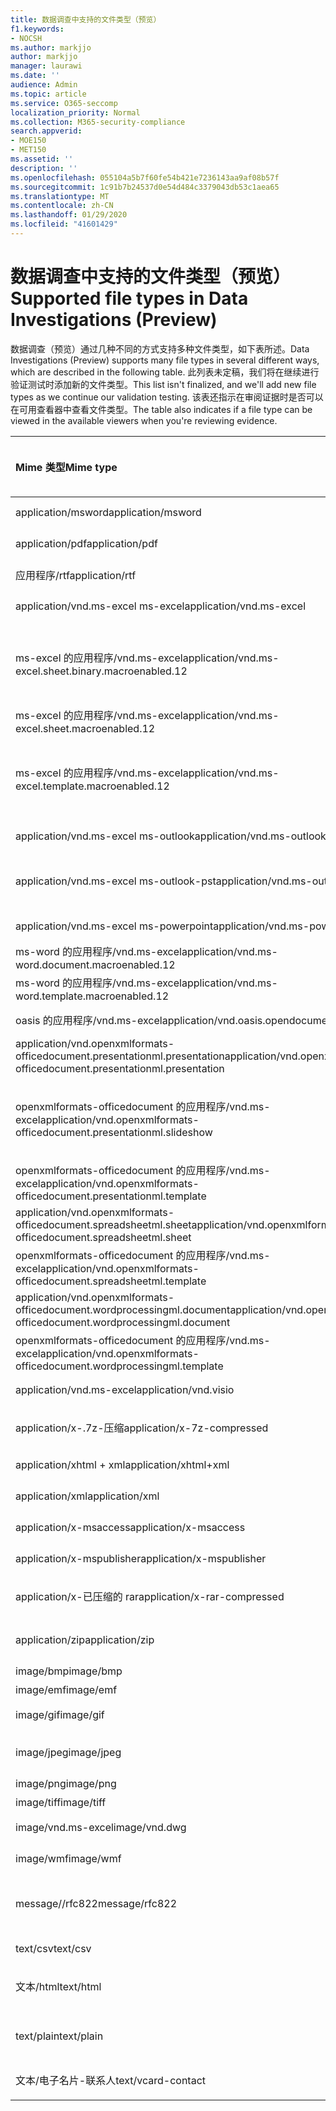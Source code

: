 ```yaml
---
title: 数据调查中支持的文件类型（预览）
f1.keywords:
- NOCSH
ms.author: markjjo
author: markjjo
manager: laurawi
ms.date: ''
audience: Admin
ms.topic: article
ms.service: O365-seccomp
localization_priority: Normal
ms.collection: M365-security-compliance
search.appverid:
- MOE150
- MET150
ms.assetid: ''
description: ''
ms.openlocfilehash: 055104a5b7f60fe54b421e7236143aa9af08b57f
ms.sourcegitcommit: 1c91b7b24537d0e54d484c3379043db53c1aea65
ms.translationtype: MT
ms.contentlocale: zh-CN
ms.lasthandoff: 01/29/2020
ms.locfileid: "41601429"
---
```

# <a name="supported-file-types-in-data-investigations-preview"></a><span data-ttu-id="6992b-102">数据调查中支持的文件类型（预览）</span><span class="sxs-lookup"><span data-stu-id="6992b-102">Supported file types in Data Investigations (Preview)</span></span>

<span data-ttu-id="6992b-103">数据调查（预览）通过几种不同的方式支持多种文件类型，如下表所述。</span><span class="sxs-lookup"><span data-stu-id="6992b-103">Data Investigations (Preview) supports many file types in several different ways, which are described in the following table.</span></span> <span data-ttu-id="6992b-104">此列表未定稿，我们将在继续进行验证测试时添加新的文件类型。</span><span class="sxs-lookup"><span data-stu-id="6992b-104">This list isn't finalized, and we'll add new file types as we continue our validation testing.</span></span> <span data-ttu-id="6992b-105">该表还指示在审阅证据时是否可以在可用查看器中查看文件类型。</span><span class="sxs-lookup"><span data-stu-id="6992b-105">The table also indicates if a file type can be viewed in the available viewers when you're reviewing evidence.</span></span>

| <span data-ttu-id="6992b-106">Mime 类型</span><span class="sxs-lookup"><span data-stu-id="6992b-106">Mime type</span></span> | <span data-ttu-id="6992b-107">File 类</span><span class="sxs-lookup"><span data-stu-id="6992b-107">File class</span></span> | <span data-ttu-id="6992b-108">本机查看器</span><span class="sxs-lookup"><span data-stu-id="6992b-108">Native viewer</span></span> | <span data-ttu-id="6992b-109">文本查看器</span><span class="sxs-lookup"><span data-stu-id="6992b-109">Text viewer</span></span> | <span data-ttu-id="6992b-110">批注查看器</span><span class="sxs-lookup"><span data-stu-id="6992b-110">Annotate viewer</span></span> | <span data-ttu-id="6992b-111">容器提取</span><span class="sxs-lookup"><span data-stu-id="6992b-111">Container extraction</span></span> | <span data-ttu-id="6992b-112">扩展</span><span class="sxs-lookup"><span data-stu-id="6992b-112">Extensions</span></span> |
| :- | :- | :- | :- | :- | :- | :- |
| <span data-ttu-id="6992b-113">application/msword</span><span class="sxs-lookup"><span data-stu-id="6992b-113">application/msword</span></span> | <span data-ttu-id="6992b-114">文档</span><span class="sxs-lookup"><span data-stu-id="6992b-114">Document</span></span> | <span data-ttu-id="6992b-115">是</span><span class="sxs-lookup"><span data-stu-id="6992b-115">Yes</span></span> | <span data-ttu-id="6992b-116">是</span><span class="sxs-lookup"><span data-stu-id="6992b-116">Yes</span></span> | <span data-ttu-id="6992b-117">是</span><span class="sxs-lookup"><span data-stu-id="6992b-117">Yes</span></span> | <span data-ttu-id="6992b-118">否</span><span class="sxs-lookup"><span data-stu-id="6992b-118">No</span></span> | <span data-ttu-id="6992b-119">.doc; .dat</span><span class="sxs-lookup"><span data-stu-id="6992b-119">.doc; .dat</span></span> |
| <span data-ttu-id="6992b-120">application/pdf</span><span class="sxs-lookup"><span data-stu-id="6992b-120">application/pdf</span></span> | <span data-ttu-id="6992b-121">文档</span><span class="sxs-lookup"><span data-stu-id="6992b-121">Document</span></span> | <span data-ttu-id="6992b-122">是</span><span class="sxs-lookup"><span data-stu-id="6992b-122">Yes</span></span> | <span data-ttu-id="6992b-123">是</span><span class="sxs-lookup"><span data-stu-id="6992b-123">Yes</span></span> | <span data-ttu-id="6992b-124">是</span><span class="sxs-lookup"><span data-stu-id="6992b-124">Yes</span></span> | <span data-ttu-id="6992b-125">否</span><span class="sxs-lookup"><span data-stu-id="6992b-125">No</span></span> | <span data-ttu-id="6992b-126">.pdf</span><span class="sxs-lookup"><span data-stu-id="6992b-126">.pdf</span></span> |
| <span data-ttu-id="6992b-127">应用程序/rtf</span><span class="sxs-lookup"><span data-stu-id="6992b-127">application/rtf</span></span> | <span data-ttu-id="6992b-128">文档</span><span class="sxs-lookup"><span data-stu-id="6992b-128">Document</span></span> | <span data-ttu-id="6992b-129">是</span><span class="sxs-lookup"><span data-stu-id="6992b-129">Yes</span></span> | <span data-ttu-id="6992b-130">是</span><span class="sxs-lookup"><span data-stu-id="6992b-130">Yes</span></span> | <span data-ttu-id="6992b-131">是</span><span class="sxs-lookup"><span data-stu-id="6992b-131">Yes</span></span> | <span data-ttu-id="6992b-132">否</span><span class="sxs-lookup"><span data-stu-id="6992b-132">No</span></span> | <span data-ttu-id="6992b-133">.rtf;。首</span><span class="sxs-lookup"><span data-stu-id="6992b-133">.rtf;.doc</span></span> |
| <span data-ttu-id="6992b-134">application/vnd.ms-excel ms-excel</span><span class="sxs-lookup"><span data-stu-id="6992b-134">application/vnd.ms-excel</span></span> | <span data-ttu-id="6992b-135">文档</span><span class="sxs-lookup"><span data-stu-id="6992b-135">Document</span></span> | <span data-ttu-id="6992b-136">是</span><span class="sxs-lookup"><span data-stu-id="6992b-136">Yes</span></span> | <span data-ttu-id="6992b-137">是</span><span class="sxs-lookup"><span data-stu-id="6992b-137">Yes</span></span> | <span data-ttu-id="6992b-138">是</span><span class="sxs-lookup"><span data-stu-id="6992b-138">Yes</span></span> | <span data-ttu-id="6992b-139">否</span><span class="sxs-lookup"><span data-stu-id="6992b-139">No</span></span> | <span data-ttu-id="6992b-140">.xls; .dat</span><span class="sxs-lookup"><span data-stu-id="6992b-140">.xls; .dat</span></span> |
| <span data-ttu-id="6992b-141">ms-excel 的应用程序/vnd.ms-excel</span><span class="sxs-lookup"><span data-stu-id="6992b-141">application/vnd.ms-excel.sheet.binary.macroenabled.12</span></span> | <span data-ttu-id="6992b-142">生产率/开放式文档格式</span><span class="sxs-lookup"><span data-stu-id="6992b-142">Productivity / Open Document Format</span></span> | <span data-ttu-id="6992b-143">是</span><span class="sxs-lookup"><span data-stu-id="6992b-143">Yes</span></span> | <span data-ttu-id="6992b-144">是</span><span class="sxs-lookup"><span data-stu-id="6992b-144">Yes</span></span> | <span data-ttu-id="6992b-145">否</span><span class="sxs-lookup"><span data-stu-id="6992b-145">No</span></span> | <span data-ttu-id="6992b-146">否</span><span class="sxs-lookup"><span data-stu-id="6992b-146">No</span></span> | <span data-ttu-id="6992b-147">。 xlsb</span><span class="sxs-lookup"><span data-stu-id="6992b-147">.xlsb</span></span> |
| <span data-ttu-id="6992b-148">ms-excel 的应用程序/vnd.ms-excel</span><span class="sxs-lookup"><span data-stu-id="6992b-148">application/vnd.ms-excel.sheet.macroenabled.12</span></span> | <span data-ttu-id="6992b-149">文档</span><span class="sxs-lookup"><span data-stu-id="6992b-149">Document</span></span> | <span data-ttu-id="6992b-150">是</span><span class="sxs-lookup"><span data-stu-id="6992b-150">Yes</span></span> | <span data-ttu-id="6992b-151">是</span><span class="sxs-lookup"><span data-stu-id="6992b-151">Yes</span></span> | <span data-ttu-id="6992b-152">是</span><span class="sxs-lookup"><span data-stu-id="6992b-152">Yes</span></span> | <span data-ttu-id="6992b-153">否</span><span class="sxs-lookup"><span data-stu-id="6992b-153">No</span></span> | <span data-ttu-id="6992b-154">。 xlsm</span><span class="sxs-lookup"><span data-stu-id="6992b-154">.xlsm</span></span> |
| <span data-ttu-id="6992b-155">ms-excel 的应用程序/vnd.ms-excel</span><span class="sxs-lookup"><span data-stu-id="6992b-155">application/vnd.ms-excel.template.macroenabled.12</span></span> | <span data-ttu-id="6992b-156">生产率/开放式文档格式</span><span class="sxs-lookup"><span data-stu-id="6992b-156">Productivity / Open Document Format</span></span> | <span data-ttu-id="6992b-157">否</span><span class="sxs-lookup"><span data-stu-id="6992b-157">No</span></span> | <span data-ttu-id="6992b-158">必需</span><span class="sxs-lookup"><span data-stu-id="6992b-158">Yes</span></span> | <span data-ttu-id="6992b-159">否</span><span class="sxs-lookup"><span data-stu-id="6992b-159">No</span></span> | <span data-ttu-id="6992b-160">否</span><span class="sxs-lookup"><span data-stu-id="6992b-160">No</span></span> | <span data-ttu-id="6992b-161">。 .xltm</span><span class="sxs-lookup"><span data-stu-id="6992b-161">.xltm</span></span> |
| <span data-ttu-id="6992b-162">application/vnd.ms-excel ms-outlook</span><span class="sxs-lookup"><span data-stu-id="6992b-162">application/vnd.ms-outlook</span></span> | <span data-ttu-id="6992b-163">工作效率</span><span class="sxs-lookup"><span data-stu-id="6992b-163">Productivity</span></span> | <span data-ttu-id="6992b-164">否</span><span class="sxs-lookup"><span data-stu-id="6992b-164">No</span></span> | <span data-ttu-id="6992b-165">否</span><span class="sxs-lookup"><span data-stu-id="6992b-165">No</span></span> | <span data-ttu-id="6992b-166">否</span><span class="sxs-lookup"><span data-stu-id="6992b-166">No</span></span> | <span data-ttu-id="6992b-167">否</span><span class="sxs-lookup"><span data-stu-id="6992b-167">No</span></span> | <span data-ttu-id="6992b-168">.msg</span><span class="sxs-lookup"><span data-stu-id="6992b-168">.msg</span></span> |
| <span data-ttu-id="6992b-169">application/vnd.ms-excel ms-outlook-pst</span><span class="sxs-lookup"><span data-stu-id="6992b-169">application/vnd.ms-outlook-pst</span></span> | <span data-ttu-id="6992b-170">工作效率/协作</span><span class="sxs-lookup"><span data-stu-id="6992b-170">Productivity / Collaboration</span></span> | <span data-ttu-id="6992b-171">否</span><span class="sxs-lookup"><span data-stu-id="6992b-171">No</span></span> | <span data-ttu-id="6992b-172">否</span><span class="sxs-lookup"><span data-stu-id="6992b-172">No</span></span> | <span data-ttu-id="6992b-173">否</span><span class="sxs-lookup"><span data-stu-id="6992b-173">No</span></span> | <span data-ttu-id="6992b-174">可访问</span><span class="sxs-lookup"><span data-stu-id="6992b-174">Yes</span></span> | <span data-ttu-id="6992b-175">.pst</span><span class="sxs-lookup"><span data-stu-id="6992b-175">.pst</span></span> |
| <span data-ttu-id="6992b-176">application/vnd.ms-excel ms-powerpoint</span><span class="sxs-lookup"><span data-stu-id="6992b-176">application/vnd.ms-powerpoint</span></span> | <span data-ttu-id="6992b-177">文档</span><span class="sxs-lookup"><span data-stu-id="6992b-177">Document</span></span> | <span data-ttu-id="6992b-178">是</span><span class="sxs-lookup"><span data-stu-id="6992b-178">Yes</span></span> | <span data-ttu-id="6992b-179">是</span><span class="sxs-lookup"><span data-stu-id="6992b-179">Yes</span></span> | <span data-ttu-id="6992b-180">是</span><span class="sxs-lookup"><span data-stu-id="6992b-180">Yes</span></span> | <span data-ttu-id="6992b-181">否</span><span class="sxs-lookup"><span data-stu-id="6992b-181">No</span></span> | <span data-ttu-id="6992b-182">.ppt; .pps;。尽头</span><span class="sxs-lookup"><span data-stu-id="6992b-182">.ppt; .pps;.pot</span></span> |
| <span data-ttu-id="6992b-183">ms-word 的应用程序/vnd.ms-excel</span><span class="sxs-lookup"><span data-stu-id="6992b-183">application/vnd.ms-word.document.macroenabled.12</span></span> | <span data-ttu-id="6992b-184">文档</span><span class="sxs-lookup"><span data-stu-id="6992b-184">Document</span></span> | <span data-ttu-id="6992b-185">是</span><span class="sxs-lookup"><span data-stu-id="6992b-185">Yes</span></span> | <span data-ttu-id="6992b-186">是</span><span class="sxs-lookup"><span data-stu-id="6992b-186">Yes</span></span> | <span data-ttu-id="6992b-187">是</span><span class="sxs-lookup"><span data-stu-id="6992b-187">Yes</span></span> | <span data-ttu-id="6992b-188">否</span><span class="sxs-lookup"><span data-stu-id="6992b-188">No</span></span> | <span data-ttu-id="6992b-189">.docm</span><span class="sxs-lookup"><span data-stu-id="6992b-189">.docm</span></span> |
| <span data-ttu-id="6992b-190">ms-word 的应用程序/vnd.ms-excel</span><span class="sxs-lookup"><span data-stu-id="6992b-190">application/vnd.ms-word.template.macroenabled.12</span></span> | <span data-ttu-id="6992b-191">文档</span><span class="sxs-lookup"><span data-stu-id="6992b-191">Document</span></span> | <span data-ttu-id="6992b-192">是</span><span class="sxs-lookup"><span data-stu-id="6992b-192">Yes</span></span> | <span data-ttu-id="6992b-193">是</span><span class="sxs-lookup"><span data-stu-id="6992b-193">Yes</span></span> | <span data-ttu-id="6992b-194">是</span><span class="sxs-lookup"><span data-stu-id="6992b-194">Yes</span></span> | <span data-ttu-id="6992b-195">否</span><span class="sxs-lookup"><span data-stu-id="6992b-195">No</span></span> | <span data-ttu-id="6992b-196">normal.dotm</span><span class="sxs-lookup"><span data-stu-id="6992b-196">.dotm</span></span> |
| <span data-ttu-id="6992b-197">oasis 的应用程序/vnd.ms-excel</span><span class="sxs-lookup"><span data-stu-id="6992b-197">application/vnd.oasis.opendocument.text</span></span> | <span data-ttu-id="6992b-198">文档</span><span class="sxs-lookup"><span data-stu-id="6992b-198">Document</span></span> | <span data-ttu-id="6992b-199">是</span><span class="sxs-lookup"><span data-stu-id="6992b-199">Yes</span></span> | <span data-ttu-id="6992b-200">是</span><span class="sxs-lookup"><span data-stu-id="6992b-200">Yes</span></span> | <span data-ttu-id="6992b-201">是</span><span class="sxs-lookup"><span data-stu-id="6992b-201">Yes</span></span> | <span data-ttu-id="6992b-202">否</span><span class="sxs-lookup"><span data-stu-id="6992b-202">No</span></span> | <span data-ttu-id="6992b-203">odt</span><span class="sxs-lookup"><span data-stu-id="6992b-203">.odt;</span></span>  |
| <span data-ttu-id="6992b-204">application/vnd.openxmlformats-officedocument.presentationml.presentation</span><span class="sxs-lookup"><span data-stu-id="6992b-204">application/vnd.openxmlformats-officedocument.presentationml.presentation</span></span> | <span data-ttu-id="6992b-205">文档</span><span class="sxs-lookup"><span data-stu-id="6992b-205">Document</span></span> | <span data-ttu-id="6992b-206">是</span><span class="sxs-lookup"><span data-stu-id="6992b-206">Yes</span></span> | <span data-ttu-id="6992b-207">是</span><span class="sxs-lookup"><span data-stu-id="6992b-207">Yes</span></span> | <span data-ttu-id="6992b-208">是</span><span class="sxs-lookup"><span data-stu-id="6992b-208">Yes</span></span> | <span data-ttu-id="6992b-209">否</span><span class="sxs-lookup"><span data-stu-id="6992b-209">No</span></span> | <span data-ttu-id="6992b-210">.pptx</span><span class="sxs-lookup"><span data-stu-id="6992b-210">.pptx</span></span> |
| <span data-ttu-id="6992b-211">openxmlformats-officedocument 的应用程序/vnd.ms-excel</span><span class="sxs-lookup"><span data-stu-id="6992b-211">application/vnd.openxmlformats-officedocument.presentationml.slideshow</span></span> | <span data-ttu-id="6992b-212">生产率/开放式文档格式</span><span class="sxs-lookup"><span data-stu-id="6992b-212">Productivity / Open Document Format</span></span> | <span data-ttu-id="6992b-213">是</span><span class="sxs-lookup"><span data-stu-id="6992b-213">Yes</span></span> | <span data-ttu-id="6992b-214">是</span><span class="sxs-lookup"><span data-stu-id="6992b-214">Yes</span></span> | <span data-ttu-id="6992b-215">是</span><span class="sxs-lookup"><span data-stu-id="6992b-215">Yes</span></span> | <span data-ttu-id="6992b-216">否</span><span class="sxs-lookup"><span data-stu-id="6992b-216">No</span></span> | <span data-ttu-id="6992b-217">。 ppsx</span><span class="sxs-lookup"><span data-stu-id="6992b-217">.ppsx</span></span> |
| <span data-ttu-id="6992b-218">openxmlformats-officedocument 的应用程序/vnd.ms-excel</span><span class="sxs-lookup"><span data-stu-id="6992b-218">application/vnd.openxmlformats-officedocument.presentationml.template</span></span> | <span data-ttu-id="6992b-219">文档</span><span class="sxs-lookup"><span data-stu-id="6992b-219">Document</span></span> | <span data-ttu-id="6992b-220">是</span><span class="sxs-lookup"><span data-stu-id="6992b-220">Yes</span></span> | <span data-ttu-id="6992b-221">是</span><span class="sxs-lookup"><span data-stu-id="6992b-221">Yes</span></span> | <span data-ttu-id="6992b-222">是</span><span class="sxs-lookup"><span data-stu-id="6992b-222">Yes</span></span> | <span data-ttu-id="6992b-223">否</span><span class="sxs-lookup"><span data-stu-id="6992b-223">No</span></span> | <span data-ttu-id="6992b-224">。 .potx</span><span class="sxs-lookup"><span data-stu-id="6992b-224">.potx</span></span> |
| <span data-ttu-id="6992b-225">application/vnd.openxmlformats-officedocument.spreadsheetml.sheet</span><span class="sxs-lookup"><span data-stu-id="6992b-225">application/vnd.openxmlformats-officedocument.spreadsheetml.sheet</span></span> | <span data-ttu-id="6992b-226">文档</span><span class="sxs-lookup"><span data-stu-id="6992b-226">Document</span></span> | <span data-ttu-id="6992b-227">是</span><span class="sxs-lookup"><span data-stu-id="6992b-227">Yes</span></span> | <span data-ttu-id="6992b-228">是</span><span class="sxs-lookup"><span data-stu-id="6992b-228">Yes</span></span> | <span data-ttu-id="6992b-229">是</span><span class="sxs-lookup"><span data-stu-id="6992b-229">Yes</span></span> | <span data-ttu-id="6992b-230">否</span><span class="sxs-lookup"><span data-stu-id="6992b-230">No</span></span> | <span data-ttu-id="6992b-231">.xlsx</span><span class="sxs-lookup"><span data-stu-id="6992b-231">.xlsx</span></span> |
| <span data-ttu-id="6992b-232">openxmlformats-officedocument 的应用程序/vnd.ms-excel</span><span class="sxs-lookup"><span data-stu-id="6992b-232">application/vnd.openxmlformats-officedocument.spreadsheetml.template</span></span> | <span data-ttu-id="6992b-233">文档</span><span class="sxs-lookup"><span data-stu-id="6992b-233">Document</span></span> | <span data-ttu-id="6992b-234">是</span><span class="sxs-lookup"><span data-stu-id="6992b-234">Yes</span></span> | <span data-ttu-id="6992b-235">是</span><span class="sxs-lookup"><span data-stu-id="6992b-235">Yes</span></span> | <span data-ttu-id="6992b-236">是</span><span class="sxs-lookup"><span data-stu-id="6992b-236">Yes</span></span> | <span data-ttu-id="6992b-237">否</span><span class="sxs-lookup"><span data-stu-id="6992b-237">No</span></span> | <span data-ttu-id="6992b-238">。 .xltx</span><span class="sxs-lookup"><span data-stu-id="6992b-238">.xltx</span></span> |
| <span data-ttu-id="6992b-239">application/vnd.openxmlformats-officedocument.wordprocessingml.document</span><span class="sxs-lookup"><span data-stu-id="6992b-239">application/vnd.openxmlformats-officedocument.wordprocessingml.document</span></span> | <span data-ttu-id="6992b-240">文档</span><span class="sxs-lookup"><span data-stu-id="6992b-240">Document</span></span> | <span data-ttu-id="6992b-241">是</span><span class="sxs-lookup"><span data-stu-id="6992b-241">Yes</span></span> | <span data-ttu-id="6992b-242">是</span><span class="sxs-lookup"><span data-stu-id="6992b-242">Yes</span></span> | <span data-ttu-id="6992b-243">是</span><span class="sxs-lookup"><span data-stu-id="6992b-243">Yes</span></span> | <span data-ttu-id="6992b-244">否</span><span class="sxs-lookup"><span data-stu-id="6992b-244">No</span></span> | <span data-ttu-id="6992b-245">.docx</span><span class="sxs-lookup"><span data-stu-id="6992b-245">.docx</span></span> |
| <span data-ttu-id="6992b-246">openxmlformats-officedocument 的应用程序/vnd.ms-excel</span><span class="sxs-lookup"><span data-stu-id="6992b-246">application/vnd.openxmlformats-officedocument.wordprocessingml.template</span></span> | <span data-ttu-id="6992b-247">文档</span><span class="sxs-lookup"><span data-stu-id="6992b-247">Document</span></span> | <span data-ttu-id="6992b-248">是</span><span class="sxs-lookup"><span data-stu-id="6992b-248">Yes</span></span> | <span data-ttu-id="6992b-249">是</span><span class="sxs-lookup"><span data-stu-id="6992b-249">Yes</span></span> | <span data-ttu-id="6992b-250">是</span><span class="sxs-lookup"><span data-stu-id="6992b-250">Yes</span></span> | <span data-ttu-id="6992b-251">否</span><span class="sxs-lookup"><span data-stu-id="6992b-251">No</span></span> | <span data-ttu-id="6992b-252">。 .dotx</span><span class="sxs-lookup"><span data-stu-id="6992b-252">.dotx</span></span> |
| <span data-ttu-id="6992b-253">application/vnd.ms-excel</span><span class="sxs-lookup"><span data-stu-id="6992b-253">application/vnd.visio</span></span> | <span data-ttu-id="6992b-254">文档</span><span class="sxs-lookup"><span data-stu-id="6992b-254">Document</span></span> | <span data-ttu-id="6992b-255">是</span><span class="sxs-lookup"><span data-stu-id="6992b-255">Yes</span></span> | <span data-ttu-id="6992b-256">是</span><span class="sxs-lookup"><span data-stu-id="6992b-256">Yes</span></span> | <span data-ttu-id="6992b-257">是</span><span class="sxs-lookup"><span data-stu-id="6992b-257">Yes</span></span> | <span data-ttu-id="6992b-258">否</span><span class="sxs-lookup"><span data-stu-id="6992b-258">No</span></span> | <span data-ttu-id="6992b-259">.vsd</span><span class="sxs-lookup"><span data-stu-id="6992b-259">.vsd</span></span> |
| <span data-ttu-id="6992b-260">application/x-.7z-压缩</span><span class="sxs-lookup"><span data-stu-id="6992b-260">application/x-7z-compressed</span></span> | <span data-ttu-id="6992b-261">存档/容器</span><span class="sxs-lookup"><span data-stu-id="6992b-261">Archive / Container</span></span> | <span data-ttu-id="6992b-262">否</span><span class="sxs-lookup"><span data-stu-id="6992b-262">No</span></span> | <span data-ttu-id="6992b-263">否</span><span class="sxs-lookup"><span data-stu-id="6992b-263">No</span></span> | <span data-ttu-id="6992b-264">否</span><span class="sxs-lookup"><span data-stu-id="6992b-264">No</span></span> | <span data-ttu-id="6992b-265">可访问</span><span class="sxs-lookup"><span data-stu-id="6992b-265">Yes</span></span> | <span data-ttu-id="6992b-266">。 .7z</span><span class="sxs-lookup"><span data-stu-id="6992b-266">.7z</span></span> |
| <span data-ttu-id="6992b-267">application/xhtml + xml</span><span class="sxs-lookup"><span data-stu-id="6992b-267">application/xhtml+xml</span></span> | <span data-ttu-id="6992b-268">文档</span><span class="sxs-lookup"><span data-stu-id="6992b-268">Document</span></span> | <span data-ttu-id="6992b-269">是</span><span class="sxs-lookup"><span data-stu-id="6992b-269">Yes</span></span> | <span data-ttu-id="6992b-270">是</span><span class="sxs-lookup"><span data-stu-id="6992b-270">Yes</span></span> | <span data-ttu-id="6992b-271">是</span><span class="sxs-lookup"><span data-stu-id="6992b-271">Yes</span></span> | <span data-ttu-id="6992b-272">否</span><span class="sxs-lookup"><span data-stu-id="6992b-272">No</span></span> | <span data-ttu-id="6992b-273">的 xhtml</span><span class="sxs-lookup"><span data-stu-id="6992b-273">.xhtml</span></span> |
| <span data-ttu-id="6992b-274">application/xml</span><span class="sxs-lookup"><span data-stu-id="6992b-274">application/xml</span></span> | <span data-ttu-id="6992b-275">文档</span><span class="sxs-lookup"><span data-stu-id="6992b-275">Document</span></span> | <span data-ttu-id="6992b-276">是</span><span class="sxs-lookup"><span data-stu-id="6992b-276">Yes</span></span> | <span data-ttu-id="6992b-277">是</span><span class="sxs-lookup"><span data-stu-id="6992b-277">Yes</span></span> | <span data-ttu-id="6992b-278">是</span><span class="sxs-lookup"><span data-stu-id="6992b-278">Yes</span></span> | <span data-ttu-id="6992b-279">否</span><span class="sxs-lookup"><span data-stu-id="6992b-279">No</span></span> | <span data-ttu-id="6992b-280">.xml</span><span class="sxs-lookup"><span data-stu-id="6992b-280">.xml</span></span> |
| <span data-ttu-id="6992b-281">application/x-msaccess</span><span class="sxs-lookup"><span data-stu-id="6992b-281">application/x-msaccess</span></span> | <span data-ttu-id="6992b-282">文档</span><span class="sxs-lookup"><span data-stu-id="6992b-282">Document</span></span> | <span data-ttu-id="6992b-283">是</span><span class="sxs-lookup"><span data-stu-id="6992b-283">Yes</span></span> | <span data-ttu-id="6992b-284">是</span><span class="sxs-lookup"><span data-stu-id="6992b-284">Yes</span></span> | <span data-ttu-id="6992b-285">是</span><span class="sxs-lookup"><span data-stu-id="6992b-285">Yes</span></span> | <span data-ttu-id="6992b-286">否</span><span class="sxs-lookup"><span data-stu-id="6992b-286">No</span></span> | <span data-ttu-id="6992b-287">.mdb</span><span class="sxs-lookup"><span data-stu-id="6992b-287">.mdb</span></span> |
| <span data-ttu-id="6992b-288">application/x-mspublisher</span><span class="sxs-lookup"><span data-stu-id="6992b-288">application/x-mspublisher</span></span> | <span data-ttu-id="6992b-289">文档</span><span class="sxs-lookup"><span data-stu-id="6992b-289">Document</span></span> | <span data-ttu-id="6992b-290">是</span><span class="sxs-lookup"><span data-stu-id="6992b-290">Yes</span></span> | <span data-ttu-id="6992b-291">是</span><span class="sxs-lookup"><span data-stu-id="6992b-291">Yes</span></span> | <span data-ttu-id="6992b-292">是</span><span class="sxs-lookup"><span data-stu-id="6992b-292">Yes</span></span> | <span data-ttu-id="6992b-293">否</span><span class="sxs-lookup"><span data-stu-id="6992b-293">No</span></span> | <span data-ttu-id="6992b-294">.pub</span><span class="sxs-lookup"><span data-stu-id="6992b-294">.pub</span></span> |
| <span data-ttu-id="6992b-295">application/x-已压缩的 rar</span><span class="sxs-lookup"><span data-stu-id="6992b-295">application/x-rar-compressed</span></span> | <span data-ttu-id="6992b-296">存档/容器</span><span class="sxs-lookup"><span data-stu-id="6992b-296">Archive / Container</span></span> | <span data-ttu-id="6992b-297">否</span><span class="sxs-lookup"><span data-stu-id="6992b-297">No</span></span> | <span data-ttu-id="6992b-298">否</span><span class="sxs-lookup"><span data-stu-id="6992b-298">No</span></span> | <span data-ttu-id="6992b-299">否</span><span class="sxs-lookup"><span data-stu-id="6992b-299">No</span></span> | <span data-ttu-id="6992b-300">可访问</span><span class="sxs-lookup"><span data-stu-id="6992b-300">Yes</span></span> | <span data-ttu-id="6992b-301">rar</span><span class="sxs-lookup"><span data-stu-id="6992b-301">.rar</span></span> |
| <span data-ttu-id="6992b-302">application/zip</span><span class="sxs-lookup"><span data-stu-id="6992b-302">application/zip</span></span> | <span data-ttu-id="6992b-303">存档/容器</span><span class="sxs-lookup"><span data-stu-id="6992b-303">Archive / Container</span></span> | <span data-ttu-id="6992b-304">否</span><span class="sxs-lookup"><span data-stu-id="6992b-304">No</span></span> | <span data-ttu-id="6992b-305">否</span><span class="sxs-lookup"><span data-stu-id="6992b-305">No</span></span> | <span data-ttu-id="6992b-306">否</span><span class="sxs-lookup"><span data-stu-id="6992b-306">No</span></span> | <span data-ttu-id="6992b-307">可访问</span><span class="sxs-lookup"><span data-stu-id="6992b-307">Yes</span></span> | <span data-ttu-id="6992b-308">.zip</span><span class="sxs-lookup"><span data-stu-id="6992b-308">.zip</span></span> |
| <span data-ttu-id="6992b-309">image/bmp</span><span class="sxs-lookup"><span data-stu-id="6992b-309">image/bmp</span></span> | <span data-ttu-id="6992b-310">图像</span><span class="sxs-lookup"><span data-stu-id="6992b-310">Image</span></span> | <span data-ttu-id="6992b-311">是</span><span class="sxs-lookup"><span data-stu-id="6992b-311">Yes</span></span> | <span data-ttu-id="6992b-312">是</span><span class="sxs-lookup"><span data-stu-id="6992b-312">Yes</span></span> | <span data-ttu-id="6992b-313">是</span><span class="sxs-lookup"><span data-stu-id="6992b-313">Yes</span></span> | <span data-ttu-id="6992b-314">否</span><span class="sxs-lookup"><span data-stu-id="6992b-314">No</span></span> | <span data-ttu-id="6992b-315">.bmp</span><span class="sxs-lookup"><span data-stu-id="6992b-315">.bmp</span></span> |
| <span data-ttu-id="6992b-316">image/emf</span><span class="sxs-lookup"><span data-stu-id="6992b-316">image/emf</span></span> | <span data-ttu-id="6992b-317">图像</span><span class="sxs-lookup"><span data-stu-id="6992b-317">Image</span></span> | <span data-ttu-id="6992b-318">是</span><span class="sxs-lookup"><span data-stu-id="6992b-318">Yes</span></span> | <span data-ttu-id="6992b-319">是</span><span class="sxs-lookup"><span data-stu-id="6992b-319">Yes</span></span> | <span data-ttu-id="6992b-320">是</span><span class="sxs-lookup"><span data-stu-id="6992b-320">Yes</span></span> | <span data-ttu-id="6992b-321">否</span><span class="sxs-lookup"><span data-stu-id="6992b-321">No</span></span> | <span data-ttu-id="6992b-322">.emf</span><span class="sxs-lookup"><span data-stu-id="6992b-322">.emf</span></span> |
| <span data-ttu-id="6992b-323">image/gif</span><span class="sxs-lookup"><span data-stu-id="6992b-323">image/gif</span></span> | <span data-ttu-id="6992b-324">文档</span><span class="sxs-lookup"><span data-stu-id="6992b-324">Document</span></span> | <span data-ttu-id="6992b-325">是</span><span class="sxs-lookup"><span data-stu-id="6992b-325">Yes</span></span> | <span data-ttu-id="6992b-326">是</span><span class="sxs-lookup"><span data-stu-id="6992b-326">Yes</span></span> | <span data-ttu-id="6992b-327">是</span><span class="sxs-lookup"><span data-stu-id="6992b-327">Yes</span></span> | <span data-ttu-id="6992b-328">否</span><span class="sxs-lookup"><span data-stu-id="6992b-328">No</span></span> | <span data-ttu-id="6992b-329">.gif</span><span class="sxs-lookup"><span data-stu-id="6992b-329">.gif</span></span> |
| <span data-ttu-id="6992b-330">image/jpeg</span><span class="sxs-lookup"><span data-stu-id="6992b-330">image/jpeg</span></span> | <span data-ttu-id="6992b-331">图像</span><span class="sxs-lookup"><span data-stu-id="6992b-331">Image</span></span> | <span data-ttu-id="6992b-332">是</span><span class="sxs-lookup"><span data-stu-id="6992b-332">Yes</span></span> | <span data-ttu-id="6992b-333">是</span><span class="sxs-lookup"><span data-stu-id="6992b-333">Yes</span></span> | <span data-ttu-id="6992b-334">是</span><span class="sxs-lookup"><span data-stu-id="6992b-334">Yes</span></span> | <span data-ttu-id="6992b-335">否</span><span class="sxs-lookup"><span data-stu-id="6992b-335">No</span></span> | <span data-ttu-id="6992b-336">.jpg;. jpeg; .dat;。jpgt</span><span class="sxs-lookup"><span data-stu-id="6992b-336">.jpg; .jpeg; .dat;.jpgt</span></span> |
| <span data-ttu-id="6992b-337">image/png</span><span class="sxs-lookup"><span data-stu-id="6992b-337">image/png</span></span> | <span data-ttu-id="6992b-338">图像</span><span class="sxs-lookup"><span data-stu-id="6992b-338">Image</span></span> | <span data-ttu-id="6992b-339">是</span><span class="sxs-lookup"><span data-stu-id="6992b-339">Yes</span></span> | <span data-ttu-id="6992b-340">是</span><span class="sxs-lookup"><span data-stu-id="6992b-340">Yes</span></span> | <span data-ttu-id="6992b-341">是</span><span class="sxs-lookup"><span data-stu-id="6992b-341">Yes</span></span> | <span data-ttu-id="6992b-342">否</span><span class="sxs-lookup"><span data-stu-id="6992b-342">No</span></span> | <span data-ttu-id="6992b-343">.png</span><span class="sxs-lookup"><span data-stu-id="6992b-343">.png</span></span> |
| <span data-ttu-id="6992b-344">image/tiff</span><span class="sxs-lookup"><span data-stu-id="6992b-344">image/tiff</span></span> | <span data-ttu-id="6992b-345">图像</span><span class="sxs-lookup"><span data-stu-id="6992b-345">Image</span></span> | <span data-ttu-id="6992b-346">是</span><span class="sxs-lookup"><span data-stu-id="6992b-346">Yes</span></span> | <span data-ttu-id="6992b-347">是</span><span class="sxs-lookup"><span data-stu-id="6992b-347">Yes</span></span> | <span data-ttu-id="6992b-348">是</span><span class="sxs-lookup"><span data-stu-id="6992b-348">Yes</span></span> | <span data-ttu-id="6992b-349">否</span><span class="sxs-lookup"><span data-stu-id="6992b-349">No</span></span> | <span data-ttu-id="6992b-350">.tif</span><span class="sxs-lookup"><span data-stu-id="6992b-350">.tif</span></span> |
| <span data-ttu-id="6992b-351">image/vnd.ms-excel</span><span class="sxs-lookup"><span data-stu-id="6992b-351">image/vnd.dwg</span></span> | <span data-ttu-id="6992b-352">文档</span><span class="sxs-lookup"><span data-stu-id="6992b-352">Document</span></span> | <span data-ttu-id="6992b-353">是</span><span class="sxs-lookup"><span data-stu-id="6992b-353">Yes</span></span> | <span data-ttu-id="6992b-354">是</span><span class="sxs-lookup"><span data-stu-id="6992b-354">Yes</span></span> | <span data-ttu-id="6992b-355">是</span><span class="sxs-lookup"><span data-stu-id="6992b-355">Yes</span></span> | <span data-ttu-id="6992b-356">否</span><span class="sxs-lookup"><span data-stu-id="6992b-356">No</span></span> | <span data-ttu-id="6992b-357">dwg;。.dxf</span><span class="sxs-lookup"><span data-stu-id="6992b-357">.dwg;.dxf;</span></span> |
| <span data-ttu-id="6992b-358">image/wmf</span><span class="sxs-lookup"><span data-stu-id="6992b-358">image/wmf</span></span> | <span data-ttu-id="6992b-359">文档</span><span class="sxs-lookup"><span data-stu-id="6992b-359">Document</span></span> | <span data-ttu-id="6992b-360">是</span><span class="sxs-lookup"><span data-stu-id="6992b-360">Yes</span></span> | <span data-ttu-id="6992b-361">是</span><span class="sxs-lookup"><span data-stu-id="6992b-361">Yes</span></span> | <span data-ttu-id="6992b-362">是</span><span class="sxs-lookup"><span data-stu-id="6992b-362">Yes</span></span> | <span data-ttu-id="6992b-363">否</span><span class="sxs-lookup"><span data-stu-id="6992b-363">No</span></span> | <span data-ttu-id="6992b-364">.wmf</span><span class="sxs-lookup"><span data-stu-id="6992b-364">.wmf</span></span> |
| <span data-ttu-id="6992b-365">message//rfc822</span><span class="sxs-lookup"><span data-stu-id="6992b-365">message/rfc822</span></span> | <span data-ttu-id="6992b-366">工作效率/协作</span><span class="sxs-lookup"><span data-stu-id="6992b-366">Productivity / Collaboration</span></span> | <span data-ttu-id="6992b-367">否</span><span class="sxs-lookup"><span data-stu-id="6992b-367">No</span></span> | <span data-ttu-id="6992b-368">否</span><span class="sxs-lookup"><span data-stu-id="6992b-368">No</span></span> | <span data-ttu-id="6992b-369">否</span><span class="sxs-lookup"><span data-stu-id="6992b-369">No</span></span> | <span data-ttu-id="6992b-370">否</span><span class="sxs-lookup"><span data-stu-id="6992b-370">No</span></span> | <span data-ttu-id="6992b-371">.eml</span><span class="sxs-lookup"><span data-stu-id="6992b-371">.eml</span></span> |
| <span data-ttu-id="6992b-372">text/csv</span><span class="sxs-lookup"><span data-stu-id="6992b-372">text/csv</span></span> | <span data-ttu-id="6992b-373">文档</span><span class="sxs-lookup"><span data-stu-id="6992b-373">Document</span></span> | <span data-ttu-id="6992b-374">是</span><span class="sxs-lookup"><span data-stu-id="6992b-374">Yes</span></span> | <span data-ttu-id="6992b-375">是</span><span class="sxs-lookup"><span data-stu-id="6992b-375">Yes</span></span> | <span data-ttu-id="6992b-376">是</span><span class="sxs-lookup"><span data-stu-id="6992b-376">Yes</span></span> | <span data-ttu-id="6992b-377">否</span><span class="sxs-lookup"><span data-stu-id="6992b-377">No</span></span> | <span data-ttu-id="6992b-378">.csv</span><span class="sxs-lookup"><span data-stu-id="6992b-378">.csv</span></span> |
| <span data-ttu-id="6992b-379">文本/html</span><span class="sxs-lookup"><span data-stu-id="6992b-379">text/html</span></span> | <span data-ttu-id="6992b-380">文档</span><span class="sxs-lookup"><span data-stu-id="6992b-380">Document</span></span> | <span data-ttu-id="6992b-381">是</span><span class="sxs-lookup"><span data-stu-id="6992b-381">Yes</span></span> | <span data-ttu-id="6992b-382">是</span><span class="sxs-lookup"><span data-stu-id="6992b-382">Yes</span></span> | <span data-ttu-id="6992b-383">是</span><span class="sxs-lookup"><span data-stu-id="6992b-383">Yes</span></span> | <span data-ttu-id="6992b-384">否</span><span class="sxs-lookup"><span data-stu-id="6992b-384">No</span></span> | <span data-ttu-id="6992b-385">.html;。shtml</span><span class="sxs-lookup"><span data-stu-id="6992b-385">.html;.shtml; .htm</span></span> |
| <span data-ttu-id="6992b-386">text/plain</span><span class="sxs-lookup"><span data-stu-id="6992b-386">text/plain</span></span> | <span data-ttu-id="6992b-387">文档</span><span class="sxs-lookup"><span data-stu-id="6992b-387">Document</span></span> | <span data-ttu-id="6992b-388">是</span><span class="sxs-lookup"><span data-stu-id="6992b-388">Yes</span></span> | <span data-ttu-id="6992b-389">是</span><span class="sxs-lookup"><span data-stu-id="6992b-389">Yes</span></span> | <span data-ttu-id="6992b-390">是</span><span class="sxs-lookup"><span data-stu-id="6992b-390">Yes</span></span> | <span data-ttu-id="6992b-391">否</span><span class="sxs-lookup"><span data-stu-id="6992b-391">No</span></span> | <span data-ttu-id="6992b-392">.txt; .css;。con;. pl; .csv; .dat</span><span class="sxs-lookup"><span data-stu-id="6992b-392">.txt; .css;.con; .pl; .csv; .dat</span></span> |
| <span data-ttu-id="6992b-393">文本/电子名片-联系人</span><span class="sxs-lookup"><span data-stu-id="6992b-393">text/vcard-contact</span></span> | <span data-ttu-id="6992b-394">文档</span><span class="sxs-lookup"><span data-stu-id="6992b-394">Document</span></span> | <span data-ttu-id="6992b-395">是</span><span class="sxs-lookup"><span data-stu-id="6992b-395">Yes</span></span> | <span data-ttu-id="6992b-396">是</span><span class="sxs-lookup"><span data-stu-id="6992b-396">Yes</span></span> | <span data-ttu-id="6992b-397">是</span><span class="sxs-lookup"><span data-stu-id="6992b-397">Yes</span></span> | <span data-ttu-id="6992b-398">否</span><span class="sxs-lookup"><span data-stu-id="6992b-398">No</span></span> | <span data-ttu-id="6992b-399">.vcf</span><span class="sxs-lookup"><span data-stu-id="6992b-399">.vcf</span></span> |
||||||||
